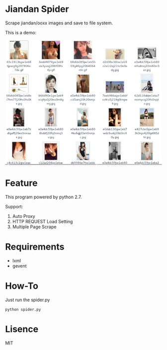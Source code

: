# Jiandan Spider

Scrape jiandan/ooxx images and save to file system.

This is a demo:

![Alt text](./screenshot/demo.png)

# Feature

This program powered by python 2.7.

Support:

1. Auto Proxy
2. HTTP REQUEST Load Setting
3. Multiple Page Scrape

# Requirements

+ lxml
+ gevent

# How-To

Just run the spider.py

``` shell
python spider.py
```

# Lisence

MIT
